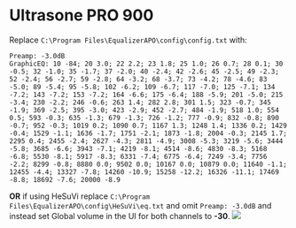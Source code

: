 # Ultrasone PRO 900
Replace `C:\Program Files\EqualizerAPO\config\config.txt` with:
```
Preamp: -3.0dB
GraphicEQ: 10 -84; 20 3.0; 22 2.2; 23 1.8; 25 1.0; 26 0.7; 28 0.1; 30 -0.5; 32 -1.0; 35 -1.7; 37 -2.0; 40 -2.4; 42 -2.6; 45 -2.5; 49 -2.3; 52 -2.4; 56 -2.7; 59 -2.8; 64 -3.2; 68 -3.7; 73 -4.2; 78 -4.6; 83 -5.0; 89 -5.4; 95 -5.8; 102 -6.2; 109 -6.7; 117 -7.0; 125 -7.1; 134 -7.2; 143 -7.2; 153 -7.2; 164 -6.6; 175 -6.4; 188 -5.9; 201 -5.0; 215 -3.4; 230 -2.2; 246 -0.6; 263 1.4; 282 2.8; 301 1.5; 323 -0.7; 345 -1.9; 369 -2.5; 395 -3.0; 423 -2.9; 452 -2.7; 484 -1.9; 518 1.0; 554 0.5; 593 -0.3; 635 -1.3; 679 -1.3; 726 -1.2; 777 -0.9; 832 -0.8; 890 -0.7; 952 -0.3; 1019 0.2; 1090 0.7; 1167 1.3; 1248 1.4; 1336 0.2; 1429 -0.4; 1529 -1.1; 1636 -1.7; 1751 -2.1; 1873 -1.8; 2004 -0.3; 2145 1.7; 2295 0.4; 2455 -2.4; 2627 -4.3; 2811 -4.9; 3008 -5.3; 3219 -5.6; 3444 -5.8; 3685 -6.6; 3943 -7.1; 4219 -8.1; 4514 -8.6; 4830 -8.3; 5168 -6.8; 5530 -8.1; 5917 -8.3; 6331 -7.4; 6775 -6.4; 7249 -3.4; 7756 -2.2; 8299 -0.8; 8880 0.0; 9502 0.0; 10167 0.0; 10879 0.0; 11640 -1.1; 12455 -4.4; 13327 -7.8; 14260 -10.9; 15258 -12.2; 16326 -11.1; 17469 -8.8; 18692 -7.6; 20000 -8.9
```
**OR** if using HeSuVi replace `C:\Program Files\EqualizerAPO\config\HeSuVi\eq.txt` and omit `Preamp: -3.0dB` and instead set Global volume in the UI for both channels to **-30**.
![](https://raw.githubusercontent.com/jaakkopasanen/AutoEq/master/results/SBAF-Serious/headphoncecom/onear/Ultrasone%20PRO%20900/Ultrasone%20PRO%20900.png)